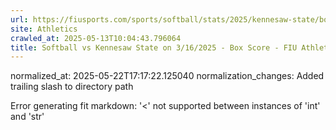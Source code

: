 ```yaml
---
url: https://fiusports.com/sports/softball/stats/2025/kennesaw-state/boxscore/12809/
site: Athletics
crawled_at: 2025-05-13T10:04:43.796064
title: Softball vs Kennesaw State on 3/16/2025 - Box Score - FIU Athletics
---
```

normalized_at: 2025-05-22T17:17:22.125040
normalization_changes: Added trailing slash to directory path

Error generating fit markdown: '<' not supported between instances of 'int' and 'str'